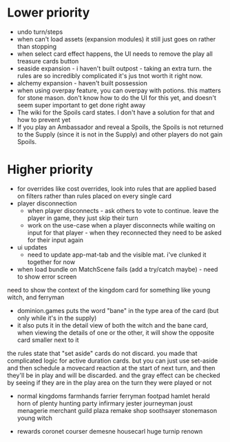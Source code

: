 # Lower priority
- undo turn/steps
- when can't load assets (expansion modules) it still just goes on rather than stopping
- when select card effect happens, the UI needs to remove the play all treasure cards button
- seaside expansion - i haven't built outpost - taking an extra turn. the rules are so incredibly complicated it's jus tnot worth it right now.
- alchemy expansion - haven't built possession
- when using overpay feature, you can overpay with potions. this matters for stone mason. don't know how to do
the UI for this yet, and doesn't seem super important to get done right away
- The wiki for the Spoils card states. I don't have a solution for that and how to prevent yet
- If you play an Ambassador and reveal a Spoils, the Spoils is not returned to the Supply (since it is not in the Supply) and other players do not gain Spoils.


# Higher priority

- for overrides like cost overrides, look into rules that are applied based on filters rather than rules placed on every single card
- player disconnection
  - when player disconnects - ask others to vote to continue. leave the player in game, they just skip their turn 
  - work on the use-case when a player disconnects while waiting on input for that player - when they reconnected
they need to be asked for their input again
- ui updates
  - need to update app-mat-tab and the visible mat. i've clunked it together for now
- when load bundle on MatchScene fails (add a try/catch maybe) - need to show error screen

need to show the context of the kingdom card for something like young witch, and ferryman
- dominion.games puts the word "bane" in the type area of the card (but only while it's in the supply)
- it also puts it in the detail view of both the witch and the bane card, when viewing the details of one or the
other, it will show the opposite card smaller next to it

the rules state that "set aside" cards do not discard. you made that complicated logic for active
duration cards. but you can just use set-aside and then schedule a movecard reaction at
the start of next turn, and then they'll be in play and will be discarded. and the gray effect
can be checked by seeing if they are in the play area on the turn they were played or not

- normal kingdoms
farmhands
farrier
ferryman
footpad
hamlet
herald
horn of plenty
hunting party
infirmary
jester
journeyman
joust
menagerie
merchant guild
plaza
remake
shop
soothsayer
stonemason
young witch

- rewards
coronet
courser
demesne
housecarl
huge turnip
renown
